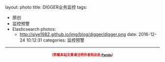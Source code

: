 layout: photo
title: DIGGER业务监控
tags:
- 原创
- 监控预警
- Elasticsearch
photos:
  - http://siye1982.github.io/img/blog/digger/digger.png
date: 2016-12-24 10:12:31
categories: 监控预警
---



<!--more-->




<div style="margin-top: 15px; font-size: 11px;color: #cc0000;"><p align="center"><strong>（转载本站文章请注明作者和出处 <a href="http://siye1982.github.io">Panda</a>）</strong></p></div>

